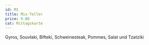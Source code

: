 ```yaml
---
id: M1
title: Mix-Teller
price: 9.80
cat: Mittagskarte
---
```


Gyros, Souvlaki, Bifteki, Schweinesteak, Pommes, Salat und Tzatziki
